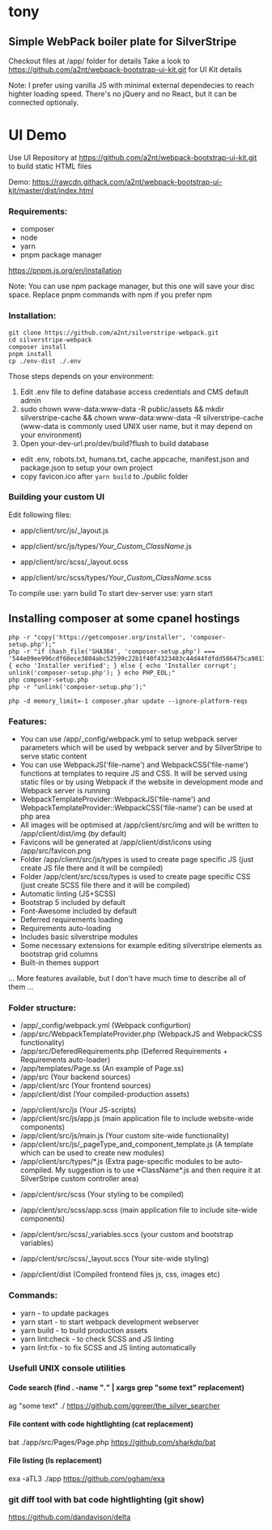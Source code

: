 # tony
## Simple WebPack boiler plate for SilverStripe

Checkout files at /app/ folder for details
Take a look to https://github.com/a2nt/webpack-bootstrap-ui-kit.git for UI Kit details

Note: I prefer using vanilla JS with minimal external dependecies to reach highter loading speed.
There's no jQuery and no React, but it can be connected optionaly.

# UI Demo

Use UI Repository at https://github.com/a2nt/webpack-bootstrap-ui-kit.git to build static HTML files

Demo: https://rawcdn.githack.com/a2nt/webpack-bootstrap-ui-kit/master/dist/index.html

### Requirements:

-   composer
-   node
-   yarn
-   pnpm package manager

https://pnpm.js.org/en/installation

Note: You can use npm package manager, but this one will save your disc space. Replace pnpm commands with npm if you prefer npm

### Installation:

```
git clone https://github.com/a2nt/silverstripe-webpack.git
cd silverstripe-webpack
composer install
pnpm install
cp ./env-dist ./.env
```

Those steps depends on your environment:

1. Edit .env file to define database access credentials and CMS default admin
2. sudo chown www-data:www-data -R public/assets && mkdir silverstripe-cache && chown www-data:www-data -R silverstripe-cache (www-data is commonly used UNIX user name, but it may depend on your environment)
3. Open your-dev-url.pro/dev/build?flush to build database

-   edit .env, robots.txt, humans.txt, cache.appcache, manifest.json and package.json to setup your own project
-   copy favicon.ico after `yarn build` to ./public folder

### Building your custom UI

Edit following files:

-   app/client/src/js/\_layout.js
-   app/client/src/js/types/_Your_Custom_ClassName_.js

-   app/client/src/scss/\_layout.scss
-   app/client/src/scss/types/_Your_Custom_ClassName_.scss

To compile use: yarn build
To start dev-server use: yarn start

## Installing composer at some cpanel hostings

```
php -r "copy('https://getcomposer.org/installer', 'composer-setup.php');"
php -r "if (hash_file('SHA384', 'composer-setup.php') === '544e09ee996cdf60ece3804abc52599c22b1f40f4323403c44d44fdfdd586475ca9813a858088ffbc1f233e9b180f061') { echo 'Installer verified'; } else { echo 'Installer corrupt'; unlink('composer-setup.php'); } echo PHP_EOL;"
php composer-setup.php
php -r "unlink('composer-setup.php');"

php -d memory_limit=-1 composer.phar update --ignore-platform-reqs
```

### Features:

-   You can use /app/\_config/webpack.yml to setup webpack server parameters which will be used by webpack server and by SilverStripe to serve static content
-   You can use WebpackJS('file-name') and WebpackCSS('file-name') functions at templates to require JS and CSS. It will be served using static files or by using Webpack if the website in development mode and Webpack server is running
-   WebpackTemplateProvider::WebpackJS('file-name') and WebpackTemplateProvider::WebpackCSS('file-name') can be used at php area
-   All images will be optimised at /app/client/src/img and will be written to /app/client/dist/img (by default)
-   Favicons will be generated at /app/client/dist/icons using /app/src/favicon.png
-   Folder /app/client/src/js/types is used to create page specific JS (just create JS file there and it will be compiled)
-   Folder /app/clent/src/scss/types is used to create page specific CSS (just create SCSS file there and it will be compiled)
-   Automatic linting (JS+SCSS)
-   Bootstrap 5 included by default
-   Font-Awesome included by default
-   Deferred requirements loading
-   Requirements auto-loading
-   Includes basic silverstripe modules
-   Some necessary extensions for example editing silverstripe elements as bootstrap grid columns
-   Built-in themes support

... More features available, but I don't have much time to describe all of them ...

### Folder structure:

-   /app/\_config/webpack.yml (Webpack configurtion)
-   /app/src/WebpackTemplateProvider.php (WebpackJS and WebpackCSS functionality)
-   /app/src/DeferedRequirements.php (Deferred Requirements + Requirements auto-loader)
-   /app/templates/Page.ss (An example of Page.ss)
-   /app/src (Your backend sources)
-   /app/client/src (Your frontend sources)
-   /app/client/dist (Your compiled-production assets)

*   /app/client/src/js (Your JS-scripts)
*   /app/client/src/js/app.js (main application file to include website-wide components)
*   /app/client/src/js/main.js (Your custom site-wide functionality)
*   /app/client/src/js/\_pageType_and_component_template.js (A template which can be used to create new modules)
*   /app/client/src/types/*.js (Extra page-specific modules to be auto-compiled. My suggestion is to use *ClassName\*.js and then require it at SilverStripe custom controller area)

-   /app/clent/src/scss (Your styling to be compiled)
-   /app/clent/src/scss/app.scss (main application file to include site-wide components)
-   /app/clent/src/scss/\_variables.sccs (your custom and bootstrap variables)
-   /app/clent/src/scss/\_layout.sccs (Your site-wide styling)

-   /app/client/dist (Compiled frontend files js, css, images etc)

### Commands:

-   yarn - to update packages
-   yarn start - to start webpack development webserver
-   yarn build - to build production assets
-   yarn lint:check - to check SCSS and JS linting
-   yarn lint:fix - to fix SCSS and JS linting automatically

### Usefull UNIX console utilities

#### Code search  (find . -name "*.*" | xargs grep "some text" replacement)

ag "some text" ./
https://github.com/ggreer/the_silver_searcher

#### File content with code hightlighting (cat replacement)

bat ./app/src/Pages/Page.php
https://github.com/sharkdp/bat

#### File listing (ls replacement)

exa -aTL3 ./app
https://github.com/ogham/exa

### git diff tool with bat code hightlighting (git show)

https://github.com/dandavison/delta

